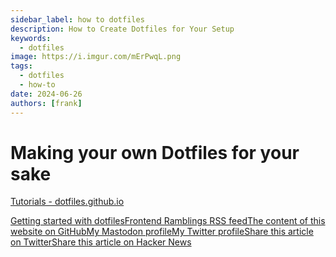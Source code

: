 ```yaml
---
sidebar_label: how to dotfiles
description: How to Create Dotfiles for Your Setup
keywords:
  - dotfiles
image: https://i.imgur.com/mErPwqL.png
tags:
  - dotfiles
  - how-to
date: 2024-06-26
authors: [frank]
---
```


# Making your own Dotfiles for your sake

[Tutorials - dotfiles.github.io](http://dotfiles.github.io/tutorials/)

[Getting started with dotfilesFrontend Ramblings RSS feedThe content of this website on GitHubMy Mastodon profileMy Twitter profileShare this article on TwitterShare this article on Hacker News](https://www.webpro.nl/articles/getting-started-with-dotfiles)

<!-- truncate -->